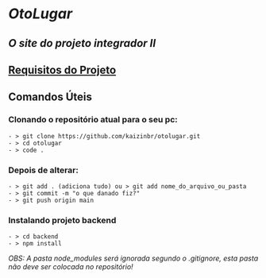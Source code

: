 # *OtoLugar*
## *O site do projeto integrador II*

## [Requisitos do Projeto](https://www.notion.so/oto-lugar/invite/f247f6234bdf8c003025e70267bbccb7b5c4370a)


## Comandos Úteis
### Clonando o repositório atual para o seu pc:
```
- > git clone https://github.com/kaizinbr/otolugar.git
- > cd otolugar
- > code .
```

### Depois de alterar:
```
- > git add . (adiciona tudo) ou > git add nome_do_arquivo_ou_pasta
- > git commit -m "o que danado fiz?"
- > git push origin main
```

### Instalando projeto backend
```
- > cd backend
- > npm install
```

_OBS: A pasta node_modules será ignorada segundo o .gitignore, esta pasta não deve ser colocada no repositório!_